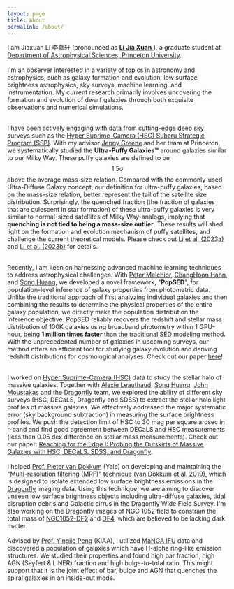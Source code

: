 ```yaml
---
layout: page
title: About
permalink: /about/
---
```


<p>I am Jiaxuan Li 李嘉轩 (pronounced as <a href="https://translate.google.com/#view=home&op=translate&sl=zh-CN&tl=zh-CN&text=李嘉轩"><strong>Lǐ Jiā Xuān</strong> </a>), a graduate student at <a class="princeton_style" href="https://web.astro.princeton.edu">Department of Astrophysical Sciences, Princeton University</a>.
<br>
<br> 
I'm an observer interested in a variety of topics in astronomy and astrophysics, such as galaxy formation and evolution, low surface brightness astrophysics, sky surveys, machine learning, and instrumentation. My current research primarily involves uncovering the formation and evolution of dwarf galaxies through both exquisite observations and numerical simulations. 
<br>
<br>

I have been actively engaging with data from cutting-edge deep sky surveys such as the <a href="https://hsc.mtk.nao.ac.jp">Hyper Suprime-Camera (HSC) Subaru Strategic Program (SSP)</a>. With my advisor [Jenny Greene](https://web.astro.princeton.edu/people/jenny-greene) and her team at Princeton, we systematically studied the **Ultra-Puffy Galaxies™** around galaxies similar to our Milky Way. These puffy galaxies are defined to be $$1.5\sigma$$ above the average mass-size relation. Compared with the commonly-used Ultra-Diffuse Galaxy concept, our definition for ultra-puffy galaxies, based on the mass-size relation, better represent the tail of the satellite size distribution. Surprisingly, the quenched fraction (the fraction of galaxies that are quiescent in star formation) of these ultra-puffy galaxies is very similar to normal-sized satellites of Milky Way-analogs, implying that **quenching is not tied to being a mass-size outlier**. These results will shed light on the formation and evolution mechanism of puffy satellites, and challenge the current theoretical models. Please check out [Li et al. (2023a)](https://arxiv.org/abs/2210.14994) and [Li et al. (2023b)](https://arxiv.org/abs/2302.14108) for details.
<br>
<br>

Recently, I am keen on harnessing advanced machine learning techniques to address astrophysical challenges. With [Peter Melchior](https://pmelchior.net/), [ChangHoon Hahn](https://changhoonhahn.github.io/), and [Song Huang](https://dr-guangtou.github.io/), we developed a novel framework, "**PopSED**", for population-level inference of galaxy properties from photometric data. Unlike the traditional approach of first analyzing individual galaxies and then combining the results to determine the physical properties of the entire galaxy population, we directly make the population distribution the inference objective. PopSED reliably recovers the redshift and stellar mass distribution of 100K galaxies using broadband photometry within 1 GPU-hour, being **1 million times faster** than the traditional SED modeling method. With the unprecedented number of galaxies in upcoming surveys, our method offers an efficient tool for studying galaxy evolution and deriving redshift distributions for cosmological analyses. Check out our paper [here](https://ui.adsabs.harvard.edu/abs/2023arXiv230916958L/abstract)!
<br>
<br>

I worked on <a href="https://hsc.mtk.nao.ac.jp">Hyper Suprime-Camera (HSC)</a> data to study the stellar halo of massive galaxies. Together with <a href="https://alexie.sites.ucsc.edu/">Alexie Leauthaud</a>, <a href="http://dr-guangtou.github.io/">Song Huang</a>, <a href="https://moustakas.siena.edu/">John Moustakas</a> and the [Dragonfly](http://dragonflytelescope.org/) team, we explored the ability of different sky surveys (HSC, DECaLS, Dragonfly and SDSS) to extract the stellar halo light profiles of massive galaxies. We effectively addressed the major systematic error (sky background subtraction) in measuring the surface brightness profiles. We push the detection limit of HSC to 30 mag per square arcsec in r-band and find good agreement between DECaLS and HSC measurements (less than 0.05 dex difference on stellar mass measurements). Check out our paper: <a href="https://arxiv.org/abs/2111.03557">Reaching for the Edge I: Probing the Outskirts of Massive Galaxies with HSC, DECaLS, SDSS, and Dragonfly</a>.
<br>
<br>
I helped <a href="https://www.pietervandokkum.com/">Prof. Pieter van Dokkum</a> (Yale) on developing and maintaining the <a href="https://github.com/AstroJacobLi/mrf">"Multi-resolution filtering (MRF)"</a> technique (<a href="https://ui.adsabs.harvard.edu/abs/2019arXiv191012867V/abstract">van Dokkum et al. 2019</a>), which is designed to isolate extended low surface brightness emissions in the <a href="http://dragonflytelescope.org">Dragonfly</a> imaging data. Using this technique, we are aiming to discover unseen low surface brightness objects including ultra-diffuse galaxies, tidal disruption debris and Galactic cirrus in the Dragonfly Wide Field Survey. I'm also working on the Dragonfly images of NGC 1052 field to constrain the total mass of <a href="https://ui.adsabs.harvard.edu/abs/2018Natur.555..629V/abstract">NGC1052-DF2</a> and <a href="https://ui.adsabs.harvard.edu/abs/2019ApJ...874L...5V/abstract">DF4</a>, which are believed to be lacking dark matter.
<br>
<br>
Advised by <a href="http://kiaa.pku.edu.cn/people/yingjie-peng">Prof. Yingjie Peng</a> (KIAA), I utilized <a href="https://www.sdss.org/dr14/manga/">MaNGA IFU</a> data and discovered a population of galaxies which have H-alpha ring-like emission structures. We studied their properties and found high bar fraction, high AGN (Seyfert & LINER) fraction and high bulge-to-total ratio. This might support that it is the joint effect of bar, bulge and AGN that quenches the spiral galaxies in an inside-out mode. 
<br>

<!--
Except for observations, I'm looking forward to working on some theoretical problems. In the first two years of college, I was fascinated by statistical mechanics and non-linear physics. I studied Faraday pattern on the surface of non-newton fluid using a novel data processing approach. More details can be found on <a href="https://astrojacobli.github.io/research/"><strong>Research</strong> </a>. -->



<!-- {% include image.html url="/images/anniversary1.jpg" caption="Me and 120 Anniversary of Peking University" width=300 align="right" %} 

<center>
{% include image.html url="/images/pku-astro.jpg" caption="Peking University Astronomy Family (2017)" width=850 align="center" %}
</center>

I got my Bachelor's degree at <a class="pku_style" href="http://astro.pku.edu.cn ">Department of Astronomy,</a> <a class="pku_style" href="http://pku.edu.cn">Peking University</a> in 2020. I'm currently having a gap year and working at <a href="http://kiaa.pku.edu.cn/">Kavli Institute for Astronomy and Astrophysics, Peking University</a> (KIAA, PKU) as a research assistant. 

--> 